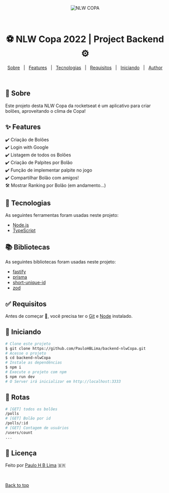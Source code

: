 <div align="center" id="top"> 
  <img src="https://github.com/PauloHBLima/web-nlwCopa/blob/master/src/assets/logo.svg" alt="NLW COPA" />

  &#xa0;

</div>

<h1 align="center">⚽️ NLW Copa 2022 | Project Backend ⚙️</h1>

<p align="center">
  <a href="#dart-sobre">Sobre</a> &#xa0; | &#xa0; 
  <a href="#sparkles-features">Features</a> &#xa0; | &#xa0;
  <a href="#rocket-tecnologias">Tecnologias</a> &#xa0; | &#xa0;
  <a href="#white_check_mark-requisitos">Requisitos</a> &#xa0; | &#xa0;
  <a href="#checkered_flag-iniciando">Iniciando</a> &#xa0; | &#xa0;
  <!--<a href="#memo-licença">Licença</a> &#xa0; | &#xa0;-->
  <a href="https://github.com/gi-carnaval" target="_blank">Author</a>
</p>

<br>

## :dart: Sobre ##

Este projeto desta NLW Copa da rocketseat é um aplicativo para criar bolões, aproveitando o clima de Copa!

## :sparkles: Features ##

:heavy_check_mark: Criação de Bolões\
:heavy_check_mark: Login with Google\
:heavy_check_mark: Listagem de todos os Bolões\
:heavy_check_mark: Criação de Palpites por Bolão\
:heavy_check_mark: Função de implementar palpite no jogo\
:heavy_check_mark: Compartilhar Bolão com amigos!\
:hammer_and_wrench: Mostrar Ranking por Bolão (em andamento...)

## :rocket: Tecnologias ##

As seguintes ferramentas foram usadas neste projeto:

- [Node.js](https://nodejs.org/en/)
- [TypeScript](https://www.typescriptlang.org/)

## 📚️ Bibliotecas ##

As seguintes bibliotecas foram usadas neste projeto:

- [fastify]()
- [prisma]()
- [short-unique-id]()
- [zod]()

## :white_check_mark: Requisitos ##

Antes de começar :checkered_flag:, você precisa ter o [Git](https://git-scm.com) e [Node](https://nodejs.org/en/) instalado.

## :checkered_flag: Iniciando ##

```bash
# Clone este projeto
$ git clone https://github.com/PauloHBLima/backend-nlwCopa.git
# Acesse o projeto
$ cd backend-nlwCopa
# Instale as dependências
$ npm i
# Execute o projeto com npm
$ npm run dev
# O Server irá inicializar em http://localhost:3333
```

## 🔗 Rotas ##

```bash
# [GET] todos os bolões
/polls
# [GET] Bolão por id
/polls/:id
# [GET] Contagem de usuários
/users/count
...
```

## :memo: Licença ##

Feito por <a href="https://github.com/PauloHBLima" target="_blank">Paulo H B Lima</a> 🇧🇷


&#xa0;

<a href="#top">Back to top</a>
